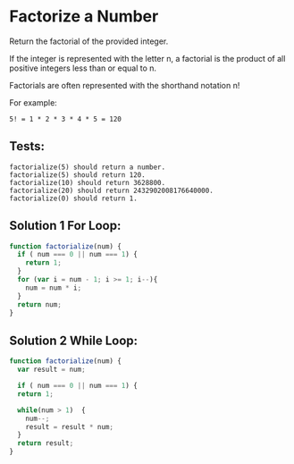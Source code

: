 # Factorize a Number

Return the factorial of the provided integer.

If the integer is represented with the letter n, a factorial is the product of all positive integers less than or equal to n.

Factorials are often represented with the shorthand notation n!

For example:
```
5! = 1 * 2 * 3 * 4 * 5 = 120
```
## Tests:

    factorialize(5) should return a number.
    factorialize(5) should return 120.
    factorialize(10) should return 3628800.
    factorialize(20) should return 2432902008176640000.
    factorialize(0) should return 1.

## Solution 1 For Loop:

```javascript
function factorialize(num) {
  if ( num === 0 || num === 1) {
    return 1;
  }
  for (var i = num - 1; i >= 1; i--){
    num = num * i;
  }
  return num;
}
```    

## Solution 2 While Loop:

```javascript
function factorialize(num) {
  var result = num;

  if ( num === 0 || num === 1) {
  return 1; 

  while(num > 1)  {
    num--;
    result = result * num;
  }
  return result;
}  
```    